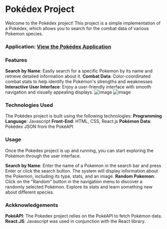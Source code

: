 # Pokédex Project

Welcome to the Pokédex project! This project is a simple implementation of a Pokédex, which allows you to search for the combat data of various Pokemon species. 

### Application: [View the Pokédex Application](https://jlpokedex.netlify.app/)

### Features

**Search by Name**: Easily search for a specific Pokemon by its name and retrieve detailed information about it.
**Combat Data**: Color-coordinated combat stats to help identify the Pokémon's strengths and weaknesses
**Interactive User Interface**: Enjoy a user-friendly interface with smooth navigation and visually appealing displays.
![image](https://github.com/jiayul5339/Pokedex/assets/98488999/15dce7be-0867-47ce-9cbc-4e41abd1a41f)
![image](https://github.com/jiayul5339/Pokedex/assets/98488999/45d96127-c33e-41c6-a8f6-59b4f17b0f88)




### Technologies Used

The Pokédex project is built using the following technologies:
**Programming Language**: Javascript
**Front-End**: HTML, CSS, React.js
**Pokémon Data**: Pokédex JSON from the PokéAPI

### Usage
Once the Pokedex project is up and running, you can start exploring the Pokémon through the user interface.

**Search by Name**: Enter the name of a Pokemon in the search bar and press Enter or click the search button. The system will display information about the Pokemon, including its type, stats, and an image.
**Random Pokemon**: Click on the "Random" button in the navigation menu to discover a randomly selected Pokémon. Explore its stats and learn something new about different species.


### Ackknowledgements 
**PokéAPI**: The Pokedex project relies on the PokéAPI to fetch Pokémon data.
**React.JS**: Javascript was used in conjunction with the React library.
